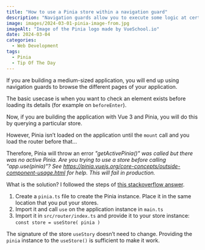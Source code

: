 ```yaml
---
title: "How to use a Pinia store within a navigation guard"
description: "Navigation guards allow you to execute some logic at certain stages of the navigation. To use Pinia on those guards requires a little trick of implementation. Let’s dive into it."
image: images/2024-03-01-pinia-image-from.jpg
imageAlt: "Image of the Pinia logo made by VueSchool.io"
date: 2024-03-04
categories:
  - Web Development
tags:
  - Pinia
  - Tip Of The Day
---
```


If you are building a medium-sized application, you will end up using navigation guards to browse the different pages of your application.

The basic usecase is when you want to check an element exists before loading its details (for example on `beforeEnter`).

Now, if you are building the application with Vue 3 and Pinia, you will do this by querying a particular store.

However, Pinia isn’t loaded on the application until the `mount` call and you load the router before that…

Therefore, Pinia will throw an error _"getActivePinia()" was called but there was no active Pinia. Are you trying to use a store before calling "app.use(pinia)"? See https://pinia.vuejs.org/core-concepts/outside-component-usage.html for help. This will fail in production._

What is the solution? I followed the steps of [this stackoverflow answer](https://stackoverflow.com/a/70714477).

1. Create a `pinia.ts` file to create the Pinia instance. Place it in the same location that you put your stores.
2. Import it and call `use` on the application instance in `main.ts`
3. Import it in `src/router/index.ts` and provide it to your store instance: `const store = useStore( pinia )`

The signature of the store `useStory` doesn’t need to change. Providing the `pinia` instance to the `useStore()` is sufficient to make it work.
